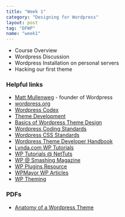 ```yaml
---
title: "Week 1"
category: "Designing for Wordpress"
layout: post
tag: "DFWP"
name: "week1"
---
```


*   Course Overview
*   Wordpress Discussion
*   Wordpress Installation on personal servers
*   Hacking our first theme

### Helpful links

* [Matt Mullenweg](http://ma.tt) - founder of Wordpress
* [wordpress.org](http://wordpress.org/)
* [Wordpress Codex](http://codex.wordpress.org/)
* [Theme Development](http://codex.wordpress.org/Theme_Development)
* [Basics of Wordpress Theme Design](http://codex.wordpress.org/Site_Design_and_Layout)
* [Wordpress Coding Standards](http://make.wordpress.org/core/handbook/coding-standards/)
* [Wordpress CSS Standards](http://make.wordpress.org/core/handbook/coding-standards/css/)
* [Wordpress Theme Developer Handbook](http://make.wordpress.org/docs/theme-developer-handbook/)
* [Lynda.com WP Tutorials](http://www.lynda.com/WordPress-training-tutorials/330-0.html?utm_source=google&utm_medium=cpc&utm_campaign=Search-Web-WordPress&utm_content=ureRplKB&utm_term=%2Bwordpress%20%2Btutorials&gclid=CMuw2trWybUCFcLHtAod2TQAcA)
* [WP Tutorials @ NetTuts](http://net.tutsplus.com/tag/wordpress/)
* [WP @ Smashing Magazine](http://wp.smashingmagazine.com/)
* [WP Plugins Resource](http://codex.wordpress.org/Plugin_Resources)
* [WPMayor WP Articles](http://www.wpmayor.com/)
* [WP Theming](http://wptheming.com/)


### PDFs

* [Anatomy of a Wordpress Theme](media/wordpress/anatomyWordPressTheme.pdf)